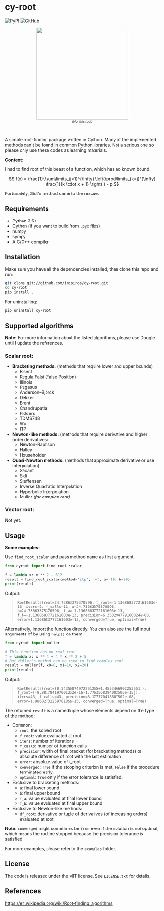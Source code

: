 cy-root
========
![PyPI](https://img.shields.io/pypi/v/cy-root)
![GitHub](https://img.shields.io/github/license/inspiros/cy-root)

<p align="center">
  <img src="https://www.austintexas.gov/sites/default/files/images/dsd/Community_Trees/tree-root-distruibution-1.jpg" width="300"/>
  <br/>
  <i><font size="1">(Not this root)</font></i>
  <p>&nbsp</p>
</p>

A simple root-finding package written in Cython.
Many of the implemented methods can't be found in common Python libraries.
Not a serious one so please only use these codes as learning materials.

**Context:**

I had to find root of this beast of a function, which has no known bound.

$$ f(x) = \frac{1}{\sum\limits_{j=1}^{\infty} \left(\prod\limits_{k=j}^{\infty} \frac{1}{k \cdot x + 1} \right) } - p $$

Fortunately, Sidi's method came to the rescue.

## Requirements

- Python 3.6+
- Cython (if you want to build from `.pyx` files)
- numpy
- sympy
- A C/C++ compiler

## Installation

Make sure you have all the dependencies installed, then clone this repo and run:

```bash
git clone git://github.com/inspiros/cy-root.git
cd cy-root
pip install .
```

For uninstalling:

```bash
pip uninstall cy-root
```

## Supported algorithms

**Note:** For more information about the listed algorithms, please use Google until I update the references.

### Scalar root:

- **Bracketing methods:** (methods that require lower and upper bounds)
    - Bisect
    - Regula Falsi (False Position)
    - Illinois
    - Pegasus
    - Anderson–Björck
    - Dekker
    - Brent
    - Chandrupatla
    - Ridders
    - TOMS748
    - Wu
    - ITP
- **Newton-like methods:** (methods that require derivative and higher order derivatives)
    - Newton-Raphson
    - Halley
    - Householder
- **Quasi-Newton methods:** (methods that approximate derivative or use interpolation)
    - Secant
    - Sidi
    - Steffensen
    - Inverse Quadratic Interpolation
    - Hyperbolic Interpolation
    - Muller _(for complex root)_

### Vector root:

Not yet.

## Usage

**Some examples:**

Use `find_root_scalar` and pass method name as first argument.

```python
from cyroot import find_root_scalar

f = lambda x: x ** 2 - 612
result = find_root_scalar(method='itp', f=f, a=-10, b=50)
print(result)
```

Output:

> ```RootResults(root=24.73863375370596, f_root=-1.1368683772161603e-13, iters=8, f_calls=11, a=24.73863375370596, b=24.73863375370596, f_a=-1.1368683772161603e-13, f_b=-1.1368683772161603e-13, precision=6.353294779160024e-08, error=1.1368683772161603e-13, converged=True, optimal=True)```

Alternatively, import the function directly. You can also see the full input arguments of by using `help()` on them.

```python
from cyroot import muller

# This function has no real root
f = lambda x: x ** 4 + 4 * x ** 2 + 5
# But Muller's method can be used to find complex root
result = muller(f, x0=0, x1=10, x2=20)
print(result)
```

Output:

> ```RootResults(root=(0.34356074972251255+1.4553466902253551j), f_root=(-8.881784197001252e-16-1.7763568394002505e-15j), iters=43, f_calls=43, precision=3.177770418807502e-08, error=1.9860273225978185e-15, converged=True, optimal=True)```

The returned `result` is a namedtuple whose elements depend on the type of the method:

- Common:
    - `root`: the solved root
    - `f_root`: value evaluated at root
    - `iters`: number of iterations
    - `f_calls`: number of function calls
    - `precision`: width of final bracket (for bracketing methods) or absolute difference of root with the last
      estimation
    - `error`: absolute value of f_root
    - `converged`: `True` if the stopping criterion is met, `False` if the procedure terminated early.
    - `optimal`: `True` only if the error tolerance is satisfied.
- Exclusive to bracketing methods:
    - `a`: final lower bound
    - `b`: final upper bound
    - `f_a`: value evaluated at final lower bound
    - `f_b`: value evaluated at final upper bound
- Exclusive to Newton-like methods:
    - `df_root`: derivative or tuple of derivatives (of increasing orders) evaluated at root

**Note**: `converged` might sometimes be `True` even if the solution is not optimal, which means the routine
stopped because the precision tolerance is satisfied.

For more examples, please refer to the `examples` folder.

## License

The code is released under the MIT license. See `LICENSE.txt` for details.

## References

https://en.wikipedia.org/wiki/Root-finding_algorithms
